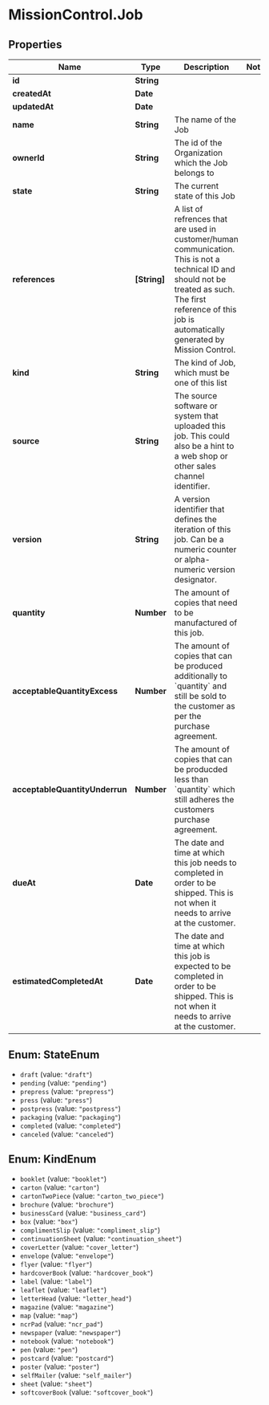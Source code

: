 # MissionControl.Job

## Properties
Name | Type | Description | Notes
------------ | ------------- | ------------- | -------------
**id** | **String** |  | 
**createdAt** | **Date** |  | 
**updatedAt** | **Date** |  | 
**name** | **String** | The name of the Job | 
**ownerId** | **String** | The id of the Organization which the Job belongs to | 
**state** | **String** | The current state of this Job | 
**references** | **[String]** | A list of refrences that are used in customer/human communication. This is not a technical ID and should not be treated as such. The first reference of this job is automatically generated by Mission Control. | 
**kind** | **String** | The kind of Job, which must be one of this list | 
**source** | **String** | The source software or system that uploaded this job. This could also be a hint to a web shop or other sales channel identifier. | 
**version** | **String** | A version identifier that defines the iteration of this job. Can be a numeric counter or alpha-numeric version designator. | 
**quantity** | **Number** | The amount of copies that need to be manufactured of this job. | 
**acceptableQuantityExcess** | **Number** | The amount of copies that can be produced additionally to &#x60;quantity&#x60; and still be sold to the customer as per the purchase agreement. | 
**acceptableQuantityUnderrun** | **Number** | The amount of copies that can be producded less than &#x60;quantity&#x60; which still adheres the customers purchase agreement. | 
**dueAt** | **Date** | The date and time at which this job needs to completed in order to be shipped. This is not when it needs to arrive at the customer. | 
**estimatedCompletedAt** | **Date** | The date and time at which this job is expected to be completed in order to be shipped. This is not when it needs to arrive at the customer. | 

<a name="StateEnum"></a>
## Enum: StateEnum

* `draft` (value: `"draft"`)
* `pending` (value: `"pending"`)
* `prepress` (value: `"prepress"`)
* `press` (value: `"press"`)
* `postpress` (value: `"postpress"`)
* `packaging` (value: `"packaging"`)
* `completed` (value: `"completed"`)
* `canceled` (value: `"canceled"`)


<a name="KindEnum"></a>
## Enum: KindEnum

* `booklet` (value: `"booklet"`)
* `carton` (value: `"carton"`)
* `cartonTwoPiece` (value: `"carton_two_piece"`)
* `brochure` (value: `"brochure"`)
* `businessCard` (value: `"business_card"`)
* `box` (value: `"box"`)
* `complimentSlip` (value: `"compliment_slip"`)
* `continuationSheet` (value: `"continuation_sheet"`)
* `coverLetter` (value: `"cover_letter"`)
* `envelope` (value: `"envelope"`)
* `flyer` (value: `"flyer"`)
* `hardcoverBook` (value: `"hardcover_book"`)
* `label` (value: `"label"`)
* `leaflet` (value: `"leaflet"`)
* `letterHead` (value: `"letter_head"`)
* `magazine` (value: `"magazine"`)
* `map` (value: `"map"`)
* `ncrPad` (value: `"ncr_pad"`)
* `newspaper` (value: `"newspaper"`)
* `notebook` (value: `"notebook"`)
* `pen` (value: `"pen"`)
* `postcard` (value: `"postcard"`)
* `poster` (value: `"poster"`)
* `selfMailer` (value: `"self_mailer"`)
* `sheet` (value: `"sheet"`)
* `softcoverBook` (value: `"softcover_book"`)

